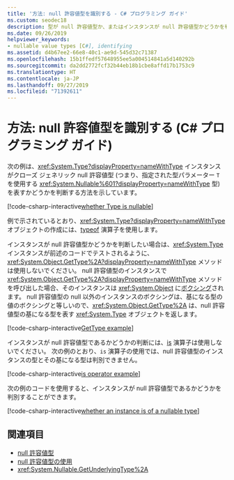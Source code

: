 ```yaml
---
title: '方法: null 許容値型を識別する - C# プログラミング ガイド'
ms.custom: seodec18
description: 型が null 許容値型か、またはインスタンスが null 許容値型かどうかを判断する方法について学習します。
ms.date: 09/26/2019
helpviewer_keywords:
- nullable value types [C#], identifying
ms.assetid: d4b67ee2-66e8-40c1-ae9d-545d32c71387
ms.openlocfilehash: 15b1ffedf57648955ee5a004514841a5d140292b
ms.sourcegitcommit: da2dd2772fcf32b44eb18b1cbe8affd17b1753c9
ms.translationtype: HT
ms.contentlocale: ja-JP
ms.lasthandoff: 09/27/2019
ms.locfileid: "71392611"
---
```

# <a name="how-to-identify-a-nullable-value-type-c-programming-guide"></a>方法: null 許容値型を識別する (C# プログラミング ガイド)

次の例は、<xref:System.Type?displayProperty=nameWithType> インスタンスがクローズ ジェネリック null 許容値型 (つまり、指定された型パラメーター `T` を使用する <xref:System.Nullable%601?displayProperty=nameWithType> 型) を表すかどうかを判断する方法を示しています。

[!code-csharp-interactive[whether Type is nullable](../../../../samples/snippets/csharp/programming-guide/nullable-types/IdentifyNullableType.cs#1)]

例で示されているとおり、<xref:System.Type?displayProperty=nameWithType> オブジェクトの作成には、[typeof](../../language-reference/operators/type-testing-and-cast.md#typeof-operator) 演算子を使用します。

インスタンスが null 許容値型かどうかを判断したい場合は、<xref:System.Type> インスタンスが前述のコードでテストされるように、<xref:System.Object.GetType%2A?displayProperty=nameWithType> メソッドは使用しないでください。 null 許容値型のインスタンスで <xref:System.Object.GetType%2A?displayProperty=nameWithType> メソッドを呼び出した場合、そのインスタンスは <xref:System.Object> に[ボクシング](using-nullable-types.md#boxing-and-unboxing)されます。 null 許容値型の null 以外のインスタンスのボクシングは、基になる型の値のボクシングと等しいので、<xref:System.Object.GetType%2A> は、null 許容値型の基になる型を表す <xref:System.Type> オブジェクトを返します。

[!code-csharp-interactive[GetType example](../../../../samples/snippets/csharp/programming-guide/nullable-types/IdentifyNullableType.cs#2)]

インスタンスが null 許容値型であるかどうかの判断には、[is](../../language-reference/keywords/is.md) 演算子は使用しないでください。 次の例のとおり、`is` 演算子の使用では、null 許容値型のインスタンスの型とその基になる型は判別できません。

[!code-csharp-interactive[is operator example](../../../../samples/snippets/csharp/programming-guide/nullable-types/IdentifyNullableType.cs#3)]

次の例のコードを使用すると、インスタンスが null 許容値型であるかどうかを判別することができます。

[!code-csharp-interactive[whether an instance is of a nullable type](../../../../samples/snippets/csharp/programming-guide/nullable-types/IdentifyNullableType.cs#4)]

## <a name="see-also"></a>関連項目

- [null 許容値型](index.md)
- [null 許容値型の使用](using-nullable-types.md)
- <xref:System.Nullable.GetUnderlyingType%2A>
